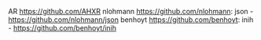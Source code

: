 AR <https://github.com/AHXR>
nlohmann <https://github.com/nlohmann>: json - https://github.com/nlohmann/json
benhoyt <https://github.com/benhoyt>: inih - https://github.com/benhoyt/inih
